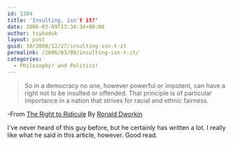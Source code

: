 ```yaml
---
id: 1304
title: 'Insulting, isn't it?'
date: 2006-03-09T13:34:34+00:00
author: tsykoduk
layout: post
guid: 30/2008/12/27/insulting-isn-t-it
permalink: /2006/03/09/insulting-isn-t-it/
categories:
  - Philosophy! and Politics!
---
```

<blockquote>So in a democracy no one, however powerful or impotent, can have a right not to be insulted or offended. That principle is of particular importance in a nation that strives for racial and ethnic fairness.</blockquote>
-From <a href="http://www.nybooks.com/articles/18811">The Right to Ridicule</a> By <a href="http://www.nybooks.com/authors/90">Ronald Dworkin</a>

I've never heard of this guy before, but he certainly has written a lot. I really like what he said in this article, however. Good read.